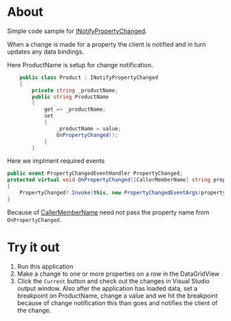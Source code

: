 ﻿# About

Simple code sample for [INotifyPropertyChanged](https://docs.microsoft.com/en-us/dotnet/api/system.componentmodel.inotifypropertychanged?view=net-6.0). 

When a change is made for a property the client is notified and in turn updates any data bindings.

Here ProductName is setup for change notification.

```csharp
    public class Product : INotifyPropertyChanged
    {
        private string _productName;
        public string ProductName
        {
            get => _productName;
            set
            {
                _productName = value;
                OnPropertyChanged();
            }
        }
```

Here we implment required events

```csharp
public event PropertyChangedEventHandler PropertyChanged;
protected virtual void OnPropertyChanged([CallerMemberName] string propertyName = null)
{
    PropertyChanged?.Invoke(this, new PropertyChangedEventArgs(propertyName));
}
```

Because of [CallerMemberName](https://docs.microsoft.com/en-us/dotnet/api/system.runtime.compilerservices.callermembernameattribute?view=net-6.0) need not pass the property name from `OnPropertyChanged`.

# Try it out

1. Run this application
2. Make a change to one or more properties on a row in the DataGridView
3. Click the `Current` button and check out the changes in Visual Studio output window. Also after the application has loaded data, set a breakpoint on ProductName, change a value and we hit the breakpoint because of change notification this than goes and notifies the client of the change.